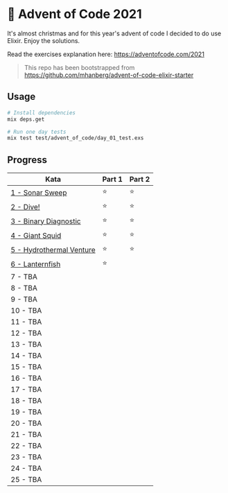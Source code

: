 # 🎄 Advent of Code 2021

It's almost christmas and for this year's advent of code I decided to do use Elixir. Enjoy the solutions.

Read the exercises explanation here: https://adventofcode.com/2021

> This repo has been bootstrapped from https://github.com/mhanberg/advent-of-code-elixir-starter

## Usage

```bash
# Install dependencies
mix deps.get

# Run one day tests
mix test test/advent_of_code/day_01_test.exs
```

## Progress

| Kata                                                     | Part 1 | Part 2 |
| -------------------------------------------------------- | ------ | ------ |
| [1 - Sonar Sweep](lib/advent_of_code/day_01.ex)          | ⭐️      | ⭐️      |
| [2 - Dive!](lib/advent_of_code/day_02.ex)                | ⭐️      | ⭐️      |
| [3 - Binary Diagnostic](lib/advent_of_code/day_03.ex)    | ⭐️      | ⭐️      |
| [4 - Giant Squid](lib/advent_of_code/day_04.ex)          | ⭐️      | ⭐️      |
| [5 - Hydrothermal Venture](lib/advent_of_code/day_05.ex) | ⭐️      | ⭐️      |
| [6 - Lanternfish](lib/advent_of_code/day_06.ex)          | ⭐️      |        |
| 7 - TBA                                                  |        |        |
| 8 - TBA                                                  |        |        |
| 9 - TBA                                                  |        |        |
| 10 - TBA                                                 |        |        |
| 11 - TBA                                                 |        |        |
| 12 - TBA                                                 |        |        |
| 13 - TBA                                                 |        |        |
| 14 - TBA                                                 |        |        |
| 15 - TBA                                                 |        |        |
| 16 - TBA                                                 |        |        |
| 17 - TBA                                                 |        |        |
| 18 - TBA                                                 |        |        |
| 19 - TBA                                                 |        |        |
| 20 - TBA                                                 |        |        |
| 21 - TBA                                                 |        |        |
| 22 - TBA                                                 |        |        |
| 23 - TBA                                                 |        |        |
| 24 - TBA                                                 |        |        |
| 25 - TBA                                                 |        |        |

